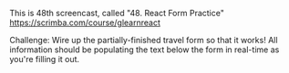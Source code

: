 This is 48th screencast, called "48. React Form Practice"<br />
https://scrimba.com/course/glearnreact

Challenge: Wire up the partially-finished travel form so that it works! All information should be populating the text below the form in real-time as you're filling it out.
